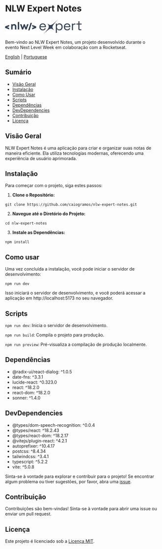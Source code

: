 # NLW Expert Notes

![NLW Expert Notes Logo](./src/assets/logo-nlw-expert.svg)

Bem-vindo ao NLW Expert Notes, um projeto desenvolvido durante o evento Next Level Week em colaboração com a Rocketseat.

[English](README.md) | [Portuguese](README-ptbr.md)


## Sumário
- [Visão Geral](#visão-geral)
- [Instalação](#instalação)
- [Como Usar](#como-usar)
- [Scripts](#scripts)
- [Dependências](#dependências)
- [DevDependencies](#devdependencies)
- [Contribuição](#contribuição)
- [Licença](#licença)

## Visão Geral

NLW Expert Notes é uma aplicação para criar e organizar suas notas de maneira eficiente. Ela utiliza tecnologias modernas, oferecendo uma experiência de usuário aprimorada.

## Instalação

Para começar com o projeto, siga estes passos:

1. **Clone o Repositório:**
  ```
  git clone https://github.com/caiogramos/nlw-expert-notes.git
  ```

2. **Navegue até o Diretório do Projeto:**
  ```
  cd nlw-expert-notes
  ```

3. **Instale as Dependências:**
  ```
  npm install
  ```

## Como usar

Uma vez concluída a instalação, você pode iniciar o servidor de desenvolvimento:
  ```
  npm run dev
  ```

Isso iniciará o servidor de desenvolvimento, e você poderá acessar a aplicação em http://localhost:5173 no seu navegador.

## Scripts

`npm run dev`: Inicia o servidor de desenvolvimento.

`npm run build`: Compila o projeto para produção.

`npm run preview`: Pré-visualiza a compilação de produção localmente.


## Dependências
- @radix-ui/react-dialog: ^1.0.5
- date-fns: ^3.3.1
- lucide-react: ^0.323.0
- react: ^18.2.0
- react-dom: ^18.2.0
- sonner: ^1.4.0

## DevDependencies
- @types/dom-speech-recognition: ^0.0.4
- @types/react: ^18.2.43
- @types/react-dom: ^18.2.17
- @vitejs/plugin-react: ^4.2.1
- autoprefixer: ^10.4.17
- postcss: ^8.4.34
- tailwindcss: ^3.4.1
- typescript: ^5.2.2
- vite: ^5.0.8

Sinta-se à vontade para explorar e contribuir para o projeto! Se encontrar algum problema ou tiver sugestões, por favor, abra uma [issue](https://github.com/caiogramos/nlw-expert-notes/issues).

## Contribuição
Contribuições são bem-vindas! Sinta-se à vontade para abrir uma issue ou enviar um pull request.

## Licença
Este projeto é licenciado sob a [Licença MIT](LICENSE).
